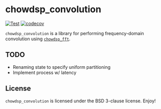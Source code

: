 # chowdsp_convolution

[![Test](https://github.com/Chowdhury-DSP/chowdsp_convolution/actions/workflows/test.yml/badge.svg)](https://github.com/Chowdhury-DSP/chowdsp_convolution/actions/workflows/test.yml)
[![codecov](https://codecov.io/gh/Chowdhury-DSP/chowdsp_convolution/graph/badge.svg?token=3WCDKPHA58)](https://codecov.io/gh/Chowdhury-DSP/chowdsp_convolution)

`chowdsp_convolution` is a library for performing frequency-domain
convolution using [`chowdsp_fft`](https://github.com/Chowdhury-DSP/chowdsp_fft).

## TODO
- Renaming state to specify uniform partitioning
- Implement process w/ latency

## License
`chowdsp_convolution` is licensed under the BSD 3-clause license. Enjoy!
